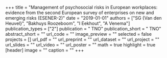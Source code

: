 +++
title = "Management of psychosocial risks in European workplaces: evidence from the second European survey of enterprises on new and emerging risks (ESENER-2)"
date = "2019-01-01"
authors = ["SG {Van den Heuvel}", "Bakhuys Roozeboom", "I Eekhout", "A Venema"]
publication_types = ["2"]
publication = " TNO"
publication_short = " TNO"
abstract_short = ""
url_code = ""
image_preview = ""
selected = false
projects = []
url_pdf = ""
url_preprint = ""
url_dataset = ""
url_project = ""
url_slides = ""
url_video = ""
url_poster = ""
math = true
highlight = true
[header]
image = ""
caption = ""
+++
